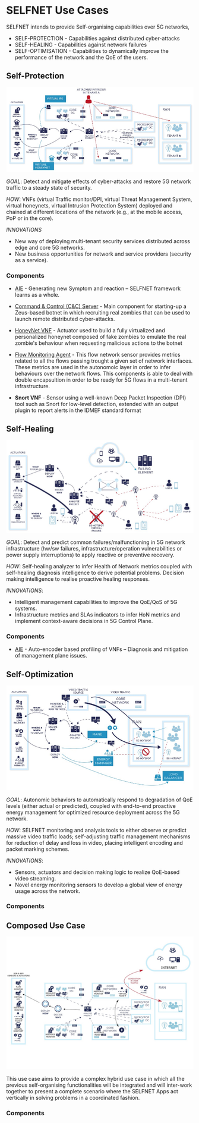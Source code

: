 # SELFNET Use Cases

SELFNET intends to provide Self-organising capabilities over 5G networks,

* SELF-PROTECTION - Capabilities against distributed cyber-attacks
* SELF-HEALING - Capabilities against network failures
* SELF-OPTIMISATION - Capabilities to dynamically improve the performance of the network and the QoE of the users.

## Self-Protection

![SP](SP.jpg)

*GOAL*: Detect and mitigate effects of cyber-attacks and restore 5G network traffic to a steady state of security.

*HOW*: VNFs (virtual Traffic monitor/DPI, virtual Threat Management System, virtual honeynets, virtual Intrusion Protection System) deployed and chained at different locations of the network (e.g., at the mobile access, PoP or in the core).

*INNOVATIONS*
* New way of deploying multi-tenant security services distributed across edge and core 5G networks.
* New business opportunities for network and service providers (security as a service).

### Components

* [AIE](https://github.com/Selfnet-5G/Autonomic-Intelligence-Engine) - Generating new Symptom and reaction – SELFNET framework learns as a whole.

* [Command & Control (C&C) Server](https://github.com/Selfnet-5G/Self-Protection-Botnet-Components) - Main component for starting-up a Zeus-based botnet in which recruiting real zombies that can be used to launch remote distributed cyber-attacks.

* [HoneyNet VNF](https://github.com/Selfnet-5G/Self-Protection-Botnet-Components) - Actuator used to build a fully virtualized and personalized honeynet composed of fake zombies to emulate the real zombie's behaviour when requesting malicious actions to the botnet

* [Flow Monitoring Agent](https://github.com/Selfnet-5G/flow-monitoring-agent) - This flow network sensor provides metrics related to all the flows passing trought a given set of network interfaces. These metrics are used in the autonomoic layer in order to infer behaviours over the network flows. This components is able to deal with double encapsultion in order to be ready for 5G flows in a multi-tenant infrastructure. 

* **Snort VNF** - Sensor using a well-known Deep Packet Inspection (DPI) tool such as  Snort for low-level detection, extended with an output plugin to report  alerts in the IDMEF standard format




## Self-Healing

![SH](SH.jpg)

*GOAL*: Detect and predict common failures/malfunctioning in 5G network infrastructure (hw/sw failures, infrastructure/operation vulnerabilities or power supply interruptions) to apply reactive or preventive recovery.

*HOW*: Self-healing analyzer to infer Health of Network metrics coupled with self-healing diagnosis intelligence to derive potential problems. Decision making intelligence to realise proactive healing responses.

*INNOVATIONS*:
* Intelligent management capabilities to improve the QoE/QoS of 5G systems.
* Infrastructure metrics and SLAs indicators to infer HoN metrics and implement context-aware decisions in 5G Control Plane.

### Components

* [AIE](https://github.com/Selfnet-5G/Autonomic-Intelligence-Engine) - Auto-encoder based profiling of VNFs – Diagnosis and mitigation of management plane issues.


## Self-Optimization

![SO](SO.jpg)

*GOAL*: Autonomic behaviors to automatically respond to degradation of QoE levels (either actual or predicted), coupled with end-to-end proactive energy management for optimized resource deployment across the 5G network.

*HOW*: SELFNET monitoring and analysis tools to either observe or predict massive video traffic loads; self-adjusting traffic management mechanisms for reduction of delay and loss in video, placing intelligent encoding and packet marking schemes.

*INNOVATIONS*:
* Sensors, actuators and decision making logic to realize QoE-based video streaming.
* Novel energy monitoring sensors to develop a global view of energy usage across the network.

### Components


## Composed Use Case

![CUC](composed-uc-2.jpg)

This use case aims to provide a complex hybrid use case in which all the previous self-organising functionalities will be integrated and will inter-work together to present a complete scenario where the SELFNET Apps act vertically in solving problems in a coordinated fashion.

### Components

